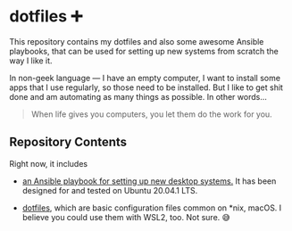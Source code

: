 # dotfiles &#x2795;

This repository contains my dotfiles and also some awesome Ansible playbooks, that can be used for setting up new systems from scratch the way I like it.

In non-geek language &mdash; I have an empty computer, I want to install some apps that I use regularly, so those need to be installed. But I like to get shit done and am automating as many things as possible. In other words...

> When life gives you computers, you let them do the work for you.


## Repository Contents

Right now, it includes 

- [an Ansible playbook for setting up new desktop systems.](./ansible-playbooks) It has been designed for and tested on Ubuntu 20.04.1 LTS.

- [dotfiles](./dotfiles), which are basic configuration files common on \*nix, macOS. I believe you could use them with WSL2, too. Not sure. :sweat_smile:
